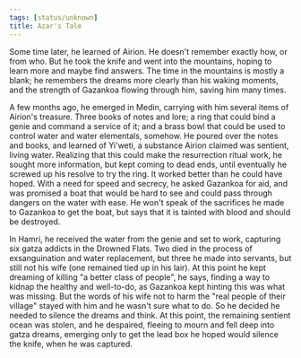 ```yaml
---
tags: [status/unknown]
title: Azar's Tale
---
```


Some time later, he learned of Airion. He doesn't remember exactly how, or from who. But he took the knife and went into the mountains, hoping to learn more and maybe find answers. The time in the mountains is mostly a blank; he remembers the dreams more clearly than his waking moments, and the strength of Gazankoa flowing through him, saving him many times. 

A few months ago, he emerged in Medin, carrying with him several items of Airion's treasure. Three books of notes and lore; a ring that could bind a genie and command a service of it; and a brass bowl that could be used to control water and water elementals, somehow. He poured over the notes and books, and learned of Yi'weti, a substance Airion claimed was sentient, living water. Realizing that this could make the resurrection ritual work, he sought more information, but kept coming to dead ends, until eventually he screwed up his resolve to try the ring. It worked better than he could have hoped. With a need for speed and secrecy, he asked Gazankoa for aid, and was promised a boat that would be hard to see and could pass through dangers on the water with ease. He won't speak of the sacrifices he made to Gazankoa to get the boat, but says that it is tainted with blood and should be destroyed.

In Hamri, he received the water from the genie and set to work, capturing six gatza addicts in the Drowned Flats. Two died in the process of exsanguination and water replacement, but three he made into servants, but still not his wife (one remained tied up in his lair). At this point he kept dreaming of killing "a better class of people", he says, finding a way to kidnap the healthy and well-to-do, as Gazankoa kept hinting this was what was missing. But the words of his wife not to harm the "real people of their village" stayed with him and he wasn't sure what to do. So he decided he needed to silence the dreams and think. At this point, the remaining sentient ocean was stolen, and he despaired, fleeing to mourn and fell deep into gatza dreams, emerging only to get the lead box he hoped would silence the knife, when he was captured.
